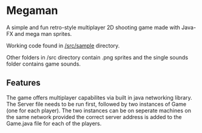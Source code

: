 # Megaman

A simple and fun retro-style multiplayer 2D shooting game made with Java-FX and mega man sprites.

Working code found in [/src/sample](https://github.com/nafiz6/megaman/tree/master/src/sample) directory.

Other folders in /src directory contain .png sprites and the single sounds folder contains game sounds.

## Features

The game offers multiplayer capabilites via built in java networking library.
The Server file needs to be run first, followed by two instances of Game (one for each player). 
The two instances can be on seperate machines on the same network provided the correct server address is added to the Game.java file for each of the players.
